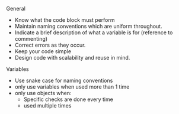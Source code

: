 General
  * Know what the code block must perform
  * Maintain naming conventions which are uniform throughout.
  * Indicate a brief description of what a variable is for (reference to commenting)
  * Correct errors as they occur.
  * Keep your code simple
  * Design code with scalability and reuse in mind.

Variables
  * Use snake case for naming conventions
  * only use variables when used more than 1 time
  * only use objects when:
    * Specific checks are done every time
    * used multiple times
